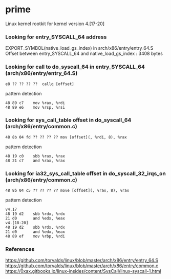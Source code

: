 # prime

Linux kernel rootkit for kernel version 4.[17-20]

### Looking for entry_SYSCALL_64 address

EXPORT_SYMBOL(native_load_gs_index) in arch/x86/entry/entry_64.S  
Offset between entry_SYSCALL_64 and native_load_gs_index : 3408 bytes  

### Looking for call to do_syscall_64 in entry_SYSCALL_64 (arch/x86/entry/entry_64.S)
```
e8 ?? ?? ?? ??  callq [offset]
```

pattern detection
```
48 89 c7    mov %rax, %rdi  
48 89 e6    mov %rsp, %rsi  
```
### Looking for sys_call_table offset in do_syscall_64 (arch/x86/entry/common.c)
```
48 8b 04 fd ?? ?? ?? ?? mov [offset](, %rdi, 8), %rax
```

pattern detection
```
48 19 c0    sbb %rax, %rax  
48 21 c7    and %rax, %rax  
```

### Looking for ia32_sys_call_table offset in do_syscall_32_irqs_on (arch/x86/entry/common.c)
```
48 8b 04 c5 ?? ?? ?? ?? move [offset](, %rax, 8), %rax
```

pattern detection
```
v4.17  
48 19 d2    sbb %rdx, %rdx  
21 d0       and %edx, %eax  
v4.[18-20]  
48 19 d2    sbb %rdx, %rdx  
21 d0       and %edx, %eax  
48 89 ef    mov %rbp, %rdi  
```

### References
https://github.com/torvalds/linux/blob/master/arch/x86/entry/entry_64.S  
https://github.com/torvalds/linux/blob/master/arch/x86/entry/common.c  
https://0xax.gitbooks.io/linux-insides/content/SysCall/linux-syscall-1.html  
